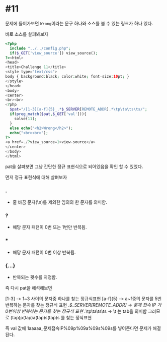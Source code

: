 #11
==

문제에 들어가보면 `Wrong`이라는 문구 하나와 소스를 볼 수 있는 링크가 하나 있다.

바로 소스를 살펴봐보자

```php
<?php
  include "../../config.php";
  if($_GET['view_source']) view_source();
?><html>
<head>
<title>Challenge 11</title>
<style type="text/css">
body { background:black; color:white; font-size:10pt; }
</style>
</head>
<body>
<center>
<br><br>
<?php
  $pat="/[1-3][a-f]{5}_.*$_SERVER[REMOTE_ADDR].*\tp\ta\ts\ts/";
  if(preg_match($pat,$_GET['val'])){
    solve(11);
  }
  else echo("<h2>Wrong</h2>");
  echo("<br><br>");
?>
<a href=./?view_source=1>view-source</a>
</center>
</body>
</html>
```

pat을 살펴보면 그냥 간단한 정규 표현식으로 되어있음을 확인 할 수 있었다.

먼저 정규 표현식에 대해 살펴보자

### .

* 줄 바꿈 문자(\n)를 제외한 임의의 한 문자를 의미함.

### ?

* 해당 문자 패턴이 0번 또는 1번만 반복됨.

### *

* 해당 문자 패턴이 0번 이상 반복됨.

### {...}	

* 반복되는 횟수를 지정함.

즉 다시 pat을 해석해보면

[1-3] -> 1~3 사이의 문자중 하나를 찾는 정규식표현
[a-f]{5} -> a~f중의 문자를 5번 반복하는 문자를 찾는 정규식 표현 
.*$_SERVER[REMOTE_ADDR] -> 문제 접속 IP 가 0번이상 반복하는 문자를 찾는 정규식 표현 
.*\tp\ta\ts\ts -> \t 는 tab을 의미함 그러므로 (tap)p(tap)a(tap)s(tap)s 를 찾는 정식표현

즉 val 값에 1aaaaa_문제접속IP%09p%09a%09s%09s를 넣어준다면 문제가 해결된다.
